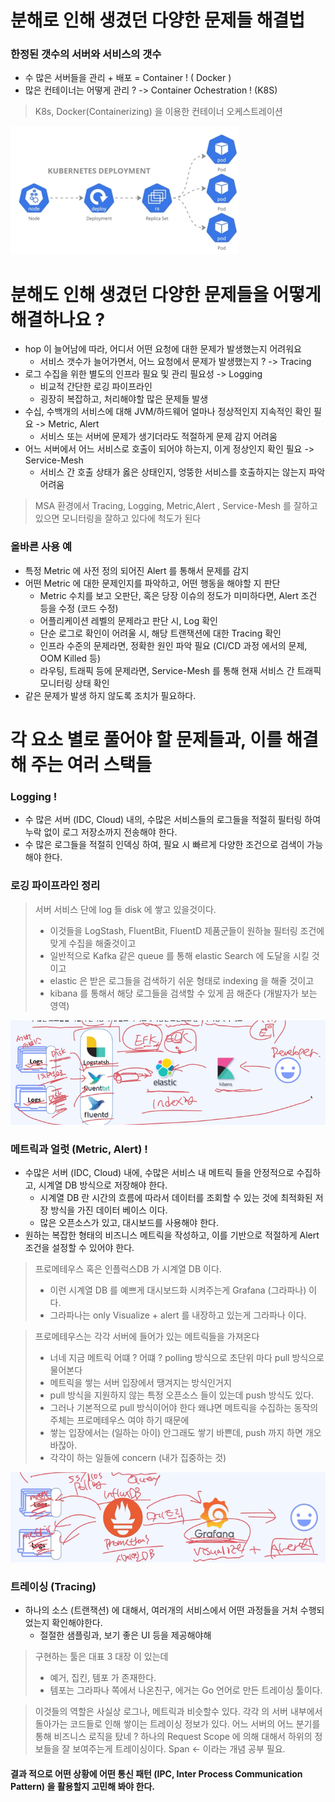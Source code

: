 # 분해로 인해 생겼던 다양한 문제들 해결법

### 한정된 갯수의 서버와 서비스의 갯수
- 수 많은 서버들을 관리 + 배포 = Container ! ( Docker )
- 많은 컨테이너는 어떻게 관리 ? -> Container Ochestration ! (K8S)

> K8s, Docker(Containerizing) 을 이용한 컨테이너 오케스트레이션

![img_2.png](img_2.png)

# 분해도 인해 생겼던 다양한 문제들을 어떻게 해결하나요 ?
- hop 이 늘어남에 따라, 어디서 어떤 요청에 대한 문제가 발생했는지 어려워요
  - 서비스 갯수가 늘어가면서, 어느 요청에서 문제가 발생했는지 ? -> Tracing
- 로그 수집을 위한 별도의 인프라 필요 및 관리 필요성 -> Logging
  - 비교적 간단한 로깅 파이프라인
  - 굉장히 복잡하고, 처리해야할 많은 문제들 발생 
- 수십, 수백개의 서비스에 대해 JVM/하드웨어 얼마나 정상적인지 지속적인 확인 필요 -> Metric, Alert
  - 서비스 또는 서버에 문제가 생기더라도 적절하게 문제 감지 어려움
- 어느 서버에서 어느 서비스로 호출이 되어야 하는지, 이게 정상인지 확인 필요 -> Service-Mesh
  - 서비스 간 호출 상태가 옳은 상태인지, 엉뚱한 서비스를 호출하지는 않는지 파악 어려움 

> MSA 환경에서 Tracing, Logging, Metric,Alert , Service-Mesh 를 잘하고 있으면 모니터링을 잘하고 있다에 척도가 된다 

### 올바른 사용 예
- 특정 Metric 에 사전 정의 되어진 Alert 를 통해서 문제를 감지
- 어떤 Metric 에 대한 문제인지를 파악하고, 어떤 행동을 해야할 지 판단
  - Metric 수치를 보고 오판단, 혹은 당장 이슈의 정도가 미미하다면, Alert 조건 등을 수정 (코드 수정)
  - 어플리케이션 레벨의 문제라고 판단 시, Log 확인
  - 단순 로그로 확인이 어려울 시, 해당 트랜잭션에 대한 Tracing 확인
  - 인프라 수준의 문제라면, 정확한 원인 파악 필요 (CI/CD 과정 에서의 문제, OOM Killed 등)
  - 라우팅, 트래픽 등에 문제라면, Service-Mesh 를 통해 현재 서비스 간 트래픽 모니터링 상태 확인
- 같은 문제가 발생 하지 않도록 조치가 필요하다.

# 각 요소 별로 풀어야 할 문제들과, 이를 해결해 주는 여러 스택들

### Logging !
- 수 많은 서버 (IDC, Cloud) 내의, 수많은 서비스들의 로그들을 적절히 필터링 하여 누락 없이 로그 저장소까지 전송해야 한다.
- 수 많은 로그들을 적절히 인덱싱 하여, 필요 시 빠르게 다양한 조건으로 검색이 가능해야 한다.

### 로깅 파이프라인 정리
> 서버 서비스 단에 log 들 disk 에 쌓고 있을것이다.
> - 이것들을 LogStash, FluentBit, FluentD 제품군들이 원하늘 필터링 조건에 맞게 수집을 해줄것이고 
> - 일반적으로 Kafka 같은 queue 를 통해 elastic Search 에 도달을 시킬 것이고
> - elastic 은 받은 로그들을 검색하기 쉬운 형태로 indexing 을 해줄 것이고 
> - kibana 를 통해서 해당 로그들을 검색할 수 있게 끔 해준다 (개발자가 보는 영역)

![img_4.png](img_4.png)

### 메트릭과 얼럿 (Metric, Alert) !
- 수많은 서버 (IDC, Cloud) 내에, 수많은 서비스 내 메트릭 들을 안정적으로 수집하고, 시계열 DB 방식으로 저장해야 한다.
  - 시계열 DB 란 시간의 흐름에 따라서 데이터를 조회할 수 있는 것에 최적화된 저장 방식을 가진 데이터 베이스 이다.
  - 많은 오픈소스가 있고, 대시보드를 사용해야 한다.
- 원하는 복잡한 형태의 비즈니스 메트릭을 작성하고, 이를 기반으로 적절하게 Alert 조건을 설정할 수 있어야 한다.

> 프로메테우스 혹은 인플럭스DB 가 시계열 DB 이다.
> - 이런 시계열 DB 를 예쁘게 대시보드화 시켜주는게 Grafana (그라파나) 이다.
> - 그라파나는 only Visualize + alert 를 내장하고 있는게 그라파나 이다.

> 프로메테우스는 각각 서버에 들어가 있는 메트릭들을 가져온다 
> - 너네 지금 메트릭 어떄 ? 어떄 ? polling 방식으로 초단위 마다 pull 방식으로 물어본다
> - 메트릭을 쌓는 서버 입장에서 땡겨지는 방식인거지
> - pull 방식을 지원하지 않는 특정 오픈소스 들이 있는데 push 방식도 있다.
> - 그러나 기본적으로 pull 방식이어야 한다 왜냐면 메트릭을 수집하는 동작의 주체는 프로메테우스 여야 하기 때문에
> - 쌓는 입장에서는 (일하는 아이) 안그래도 쌓기 바쁜데, push 까지 하면 개오바잖아.
> - 각각이 하는 일들에 concern (내가 집중하는 것)

![img_3.png](img_3.png)

### 트레이싱 (Tracing)
- 하나의 소스 (트랜잭션) 에 대해서, 여러개의 서비스에서 어떤 과정들을 거처 수행되었는지 확인해야한다.
  - 절절한 샘플링과, 보기 좋은 UI 등을 제공해야해

> 구현하는 툴은 대표 3 대장 이 있는데
> - 예거, 집킨, 템포 가 존재한다.
> - 템포는 그라파나 쪽에서 나온친구, 에거는 Go 언어로 만든 트레이싱 툴이다.

> 이것들의 역할은 사실상 로그나, 메트릭과 비슷할수 있다.
> 각각 의 서버 내부에서 돌아가는 코드들로 인해 쌓이는 트레이싱 정보가 있다.
> 어느 서버의 어느 분기를 통해 비즈니스 로직을 탔네 ? 하나의 Request Scope 에 의해 대해서 하위의 정보들을 잘 보여주는게 트레이싱이다.
> Span <- 이라는 개념 공부 필요.


#### 결과 적으로 어떤 상황에 어떤 통신 패턴 (IPC, Inter Process Communication Pattern) 을 활용할지 고민해 봐야 한다.